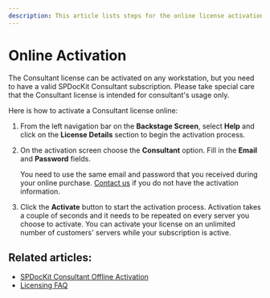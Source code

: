 ```yaml
---
description: This article lists steps for the online license activation.
---
```


# Online Activation

The Consultant license can be activated on any workstation, but you need to have a valid SPDocKit Consultant subscription. Please take special care that the Consultant license is intended for consultant's usage only.

Here is how to activate a Consultant license online:

1. From the left navigation bar on the **Backstage Screen**, select **Help** and click on the **License Details** section to begin the activation process.
2. On the activation screen choose the **Consultant** option. Fill in the **Email** and **Password** fields.

   You need to use the same email and password that you received during your online purchase. [Contact us](https://www.syskit.com/company/contact-us/) if you do not have the activation information.

3. Click the **Activate** button to start the activation process. Activation takes a couple of seconds and it needs to be repeated on every server you choose to activate. You can activate your license on an unlimited number of customers' servers while your subscription is active.

## Related articles:

* [SPDocKit Consultant Offline Activation](offline-activation.md)
* [Licensing FAQ](activation-faq.md)


